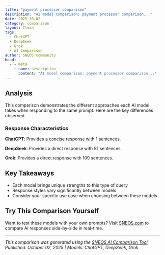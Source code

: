```yaml
---
title: "payment processor comparison"
description: "AI model comparison: payment processor comparison..."
date: 2025-10-02
category: comparison
layout: Clean
tags:
  - ChatGPT
  - DeepSeek
  - Grok
  - AI Comparison
author: SNEOS Community
head:
  - - meta
    - name: description
      content: "AI model comparison: payment processor comparison..."
---
```


<ChatComparison
  title="payment processor comparison"
  prompt="payment processor comparison"
  :responses='{
    "ChatGPT": "Comparing payment processors involves evaluating a variety of factors, including transaction fees, ease of use, payment methods supported, security features, and customer support. Below are some popular payment processors along with key attributes to consider when comparing them:\n\n### 1. **PayPal**\n- **Transaction Fees**: Typically around 2.9% + $0.30 per transaction for domestic payments.\n- **Payment Methods**: Supports credit/debit cards, PayPal balances, and local payment methods in some countries.\n- **Ease of Use**: Easy to set up and integrate; widely recognized and trusted by consumers.\n- **Security Features**: Buyer protection, encryption, and fraud prevention measures.\n- **Customer Support**: 24/7 customer support, though wait times can be long.\n\n### 2. **Stripe**\n- **Transaction Fees**: Similar to PayPal—2.9% + $0.30 per transaction.\n- **Payment Methods**: Credit/debit cards, ACH transfers, and various digital wallets.\n- **Ease of Use**: Offers extensive APIs for developers, making it highly customizable.\n- **Security Features**: PCI-compliant, two-factor authentication, and automatic fraud detection.\n- **Customer Support**: Email and chat support with a robust developer community.\n\n### 3. **Square**\n- **Transaction Fees**: 2.6% + $0.10 for swiped/dipped transactions; 2.9% + $0.30 for online transactions.\n- **Payment Methods**: Credit/debit cards, Square Wallet, and digital wallets.\n- **Ease of Use**: Intuitive point-of-sale (POS) system and easy online setup.\n- **Security Features**: End-to-end encryption and compliance with PCI standards.\n- **Customer Support**: Available via online chat and phone support.\n\n### 4. **Authorize.Net**\n- **Transaction Fees**: Monthly fee ($25) + transaction fees (around 2.9% + $0.30).\n- **Payment Methods**: Credit/debit cards, eChecks, and various digital wallets.\n- **Ease of Use**: Established reputation with solid APIs but may have a steeper learning curve.\n- **Security Features**: Fraud detection suite and PCI compliant.\n- **Customer Support**: 24/7 support available by phone or online.\n\n### 5. **Braintree (a PayPal service)**\n- **Transaction Fees**: 2.9% + $0.30 per transaction.\n- **Payment Methods**: Extensive options including credit/debit cards, PayPal, Venmo, and others.\n- **Ease of Use**: Developer-friendly with strong APIs for custom implementations.\n- **Security Features**: PCI compliance, encryption, and fraud detection tools.\n- **Customer Support**: Comprehensive support resources and responsive support.\n\n### 6. **Adyen**\n- **Transaction Fees**: Varies based on payment type; typically around 0.6% + a flat fee.\n- **Payment Methods**: Supports a wide range of global payment methods.\n- **Ease of Use**: Designed for larger businesses with complex needs.\n- **Security Features**: Strong fraud prevention tools and PCI compliance.\n- **Customer Support**: Dedicated account management and customer support.\n\n### 7. **2Checkout (now Verifone)**\n- **Transaction Fees**: 3.5% + $0.35 per transaction.\n- **Payment Methods**: Supports a wide array of credit/debit cards and local payment methods globally.\n- **Ease of Use**: User-friendly interface, but integration may require technical knowledge.\n- **Security Features**: PCI compliance and anti-fraud measures.\n- **Customer Support**: Online resources, email support, and sometimes live chat.\n\n### Factors to Consider\n- **Transaction Costs**: Look at both the percentage fees and any flat fees.\n- **Business Type**: Some may suit eCommerce better, while others fit in-person sales.\n- **Integration**: Consider how easy it is to integrate with your website or accounting software.\n- **International Sales**: If you sell globally, ensure your processor supports multiple currencies and local payment methods.\n- **Chargeback Policies**: Understanding chargeback handling and fees can save money and headaches later.\n- **Reporting and Analytics**: Some processors offer better tools for tracking sales data.\n\n### Conclusion\nWhen comparing payment processors, assess your business needs, volume of transactions, and the typical customer payment behaviors you&#39;re expecting. It’s beneficial to trial a few options to see which fits best with your business model and customer base.",
    "DeepSeek": "Of course. Here is a comprehensive comparison of payment processors, broken down by business type and need.\n\nThe \u0022best\u0022 payment processor is not one-size-fits-all; it depends heavily on your business model, sales volume, and technical requirements.\n\n### Quick Summary: Top Contenders at a Glance\n\n| Processor | Best For | Key Strength | Key Weakness |\n| :--- | :--- | :--- | :--- |\n| **Stripe** | Online businesses, SaaS, developers | Incredible API, flexibility, global reach | Can be complex for non-technical users |\n| **PayPal** | New businesses, freelancers, low volume | Ubiquity \u0026 customer trust; easy setup | Account holds/freezes are common |\n| **Square** | In-person/retail, small businesses | All-in-one ecosystem (POS, hardware, software) | Less competitive for high-volume online-only |\n| **Shopify Payments** | Shopify stores | Seamless integration; no extra transaction fees | Only for Shopify; account can be shut down with store |\n| **Authorize.Net** | Businesses needing a stable gateway | Reliable, veteran gateway, works with many merchants | Not a full merchant account; often needs a 3rd party bank |\n\n---\n\n### Key Factors to Compare\n\nWhen evaluating, pay close attention to these criteria:\n\n1.  **Fees \u0026 Pricing Structure:**\n    *   **Flat Rate:** Simple percentage \u002B fixed fee per transaction (e.g., 2.9% \u002B $0.30). Good for low volume.\n    *   **Interchange Plus:** Cost (Interchange fee) \u002B a fixed markup. Usually cheaper for high volume (\u003E$10k/month).\n    *   **Monthly Fees:** Gateway fees, statement fees, PCI compliance fees.\n    *   **Hidden Fees:** Chargeback fees, early termination fees, minimum monthly fees.\n\n2.  **Type of Service:**\n    *   **Aggregator (Payment Service Provider - PSP):** Like Stripe, PayPal, Square. You share a master merchant account with other businesses. **Pro:** Easy setup, fast approval. **Con:** Account holds/freezes are more likely.\n    *   **Traditional Merchant Account:** You get your own dedicated account from a bank. **Pro:** More stable, better rates for high volume. **Con:** Longer application, underwriting, potentially higher monthly fees.\n\n3.  **Integration \u0026 Ease of Use:**\n    *   How easy is it to add to your website (plugins, APIs)?\n    *   Is the dashboard user-friendly?\n\n4.  **Payment Methods:**\n    *   Credit/Debit Cards, Digital Wallets (Apple Pay, Google Pay), ACH/Bank Transfers, Buy Now Pay Later (BNPL).\n\n5.  **Security \u0026 Compliance:**\n    *   PCI DSS Compliance (is it handled for you?).\n    *   Fraud prevention tools.\n\n6.  **Contract \u0026 Support:**\n    *   Month-to-month vs. long-term contract.\n    *   Quality and availability of customer support.\n\n---\n\n### Detailed Comparison Table\n\n| Feature | **Stripe** | **PayPal** | **Square** | **Shopify Payments** |\n| :--- | :--- | :--- | :--- | :--- |\n| **Pricing Model** | Interchange Plus \u002B flat fee | Primarily Flat Rate | Primarily Flat Rate | Custom (based on Shopify plan) |\n| **Online Rate** | 2.9% \u002B $0.30 (standard) | 2.99% \u002B $0.49 (PayPal) \u003Cbr\u003E 3.49% \u002B $0.49 (Cards) | 2.9% \u002B $0.30 | Starts at 2.9% \u002B $0.30 (drops with plan tier) |\n| **In-Person Rate** | 2.7% \u002B $0.05 (with Stripe Terminal) | 2.29% \u002B $0.09 (Zettle) | 2.6% \u002B $0.10 | N/A |\n| **Service Type** | Aggregator (PSP) | Aggregator (PSP) | Aggregator (PSP) | Aggregator (PSP) |\n| **Best For** | Developers, tech-savvy businesses, SaaS, subscriptions | New businesses, freelancers, international, B2C | Retail, restaurants, small businesses, omnichannel | Any business built on Shopify |\n| **Key Strengths** | - Best-in-class API \u0026 docs \u003Cbr\u003E - Highly customizable \u003Cbr\u003E - Powerful subscription tools \u003Cbr\u003E - Extensive global reach | - Massive customer trust \u0026 adoption \u003Cbr\u003E - One-click PayPal checkout \u003Cbr\u003E - Easy to set up and use | - Seamless POS hardware/software \u003Cbr\u003E - All-in-one business ecosystem \u003Cbr\u003E - Simple, transparent pricing | - Zero transaction fees *on your plan* \u003Cbr\u003E - Fully integrated with Shopify \u003Cbr\u003E - Easy management in one place |\n| **Potential Drawbacks** | - Can be complex for beginners \u003Cbr\u003E - Requires dev knowledge for custom work | - Higher fees for non-PayPal payments \u003Cbr\u003E - Notorious for account holds \u0026 freezes \u003Cbr\u003E - Less customizable | - Less ideal for high-volume online-only \u003Cbr\u003E - Ecosystem can feel \u0022walled\u0022 | - **You are locked into Shopify** \u003Cbr\u003E - If Shopify shuts your store, you lose payments |\n| **Contract** | Month-to-month | Month-to-month | Month-to-month | Month-to-month (tied to Shopify) |\n\n---\n\n### Recommendations by Business Type\n\n#### For Small Businesses \u0026 Startups (Especially Online)\n*   **Stripe:** If you have any technical ability or plan to scale with a custom checkout, Stripe is the winner due to its flexibility and powerful features.\n*   **PayPal:** If you want the simplest setup and want to leverage the trust of a known brand to boost conversion, start with PayPal. Many businesses offer both.\n\n#### For E-commerce on a Platform\n*   **Shopify:** Use **Shopify Payments**. It\u0027s a no-brainer to avoid extra transaction fees.\n*   **WooCommerce / BigCommerce:** **Stripe** or **PayPal** are the most common and well-integrated. **Authorize.Net** is a solid, reliable choice for a more traditional setup.\n\n#### For In-Person/Retail \u0026 Restaurants\n*   **Square:** The dominant player for a reason. Their free POS app, affordable card readers, and all-in-one ecosystem (payments, payroll, invoices, appointments) are perfect for small retailers, cafes, and food trucks.\n*   **Clover** or **Toast** are also strong competitors in the restaurant space specifically.\n\n#### For SaaS \u0026 Subscription Businesses\n*   **Stripe:** The undisputed leader. Its Billing API is incredibly robust, handling metered billing, trial management, and dunning (failed payment recovery) with ease.\n\n#### For High-Volume Businesses ($10k\u002B/month)\n*   It\u0027s time to look beyond flat-rate processors. Seek out a **traditional merchant account** with **Interchange Plus** pricing from providers like:\n    *   **PayJunction**\n    *   **Stax (formerly Fattmerchant)**\n    *   **Payment Depot**\n    *   **Helcim**\n    *   While the application is longer, the per-transaction savings will significantly outweigh the higher monthly fees.\n\n### Final Advice\n\n1.  **Start Simple:** If you\u0027re new, begin with a PSP like Stripe or Square. The ease of setup is worth the slightly higher per-transaction cost at low volumes.\n2.  **Diversify:** Offer at least two payment options at checkout (e.g., Stripe \u002B PayPal). This can reduce cart abandonment.\n3.  **Read the Fine Print:** Always look for hidden fees, especially early termination fees if you sign a contract.\n4.  **Calculate Total Cost:** Don\u0027t just look at the per-transaction rate. Factor in monthly fees, gateway fees, and chargeback fees to understand your true cost.\n\n**The best way to decide is to calculate your estimated monthly processing cost with 2-3 top contenders based on your average transaction size and volume.**",
    "Grok": "Comparing payment processors is crucial for businesses and individuals looking to accept payments online or in-person. Below is a detailed comparison of some of the most popular payment processors, focusing on key factors like fees, features, ease of use, supported payment methods, and integrations. I\u2019ll cover **Stripe**, **PayPal**, **Square**, **Authorize.Net**, and **Braintree** as examples. If you have specific processors in mind or a particular use case (e.g., e-commerce, small business, international payments), let me know!\n\n---\n\n### 1. Overview of Popular Payment Processors\n- **Stripe**: Best for online businesses and developers with customizable solutions.\n- **PayPal**: Best for widespread consumer recognition and international payments.\n- **Square**: Best for small businesses with in-person and online payment needs.\n- **Authorize.Net**: Best for businesses needing a traditional merchant account gateway.\n- **Braintree**: Best for businesses focused on mobile and international payments (owned by PayPal).\n\n---\n\n### 2. Detailed Comparison\n\n| **Feature/Factor**         | **Stripe**                              | **PayPal**                             | **Square**                            | **Authorize.Net**                     | **Braintree**                         |\n|----------------------------|-----------------------------------------|----------------------------------------|---------------------------------------|---------------------------------------|---------------------------------------|\n| **Transaction Fees (US)**  | 2.9% \u002B $0.30 per transaction (online)  | 2.9% \u002B $0.30 (online); varies for intl. | 2.6% \u002B $0.10 (in-person); 2.9% \u002B $0.30 (online) | 2.9% \u002B $0.30 (via gateway) \u002B merchant fees | 2.9% \u002B $0.30 per transaction         |\n| **Monthly Fee**            | None                                   | None                                   | None                                  | $25/month                            | None                                  |\n| **In-Person Payments**     | Yes (via Stripe Terminal)              | Yes (via PayPal Here)                 | Yes (via Square POS)                 | Limited (requires third-party tools) | Limited (focus on online/mobile)     |\n| **Supported Payment Methods** | Credit/debit cards, ACH, Apple Pay, Google Pay, etc. | Credit/debit cards, PayPal balance, Venmo | Credit/debit cards, Apple Pay, Google Pay | Credit/debit cards, eChecks          | Credit/debit cards, PayPal, Venmo, Apple Pay |\n| **International Payments** | Supports 135\u002B currencies               | Supports 200\u002B countries, 25 currencies | Limited (US, Canada, UK, etc.)       | Supports major currencies            | Supports 130\u002B currencies             |\n| **Ease of Setup**          | Easy (developer-friendly)              | Easy (user-friendly)                  | Very easy (quick setup)              | Moderate (requires merchant account) | Moderate (developer-focused)         |\n| **Integrations**           | Extensive (Shopify, WooCommerce, APIs) | Wide (eBay, Shopify, WooCommerce)     | Strong (Square ecosystem, Shopify)   | Good (e-commerce platforms)          | Good (e-commerce, mobile apps)       |\n| **Payout Speed**           | 2 business days (standard)             | Instant (with fees) or 1-2 days       | 1-2 business days (or instant w/ fee) | Depends on merchant account          | 2-4 business days                    |\n| **Customer Support**       | 24/7 email, chat, phone (for some plans) | 24/7 phone, email, community          | Phone, email (limited hours)         | 24/7 phone, email                   | Email, phone (business hours)        |\n| **Best For**               | E-commerce, SaaS, custom solutions     | Small businesses, international       | Small retail, in-person sales        | Established businesses              | Mobile apps, global businesses       |\n\n---\n\n### 3. Key Factors to Consider When Choosing a Payment Processor\n\n1. **Transaction Fees**: \n   - Most processors charge a percentage of each transaction plus a flat fee (e.g., 2.9% \u002B $0.30). Fees may vary for in-person vs. online, international payments, or specific payment methods (e.g., AMEX often has higher fees).\n   - Look for volume discounts if your business processes high transaction volumes.\n   \n2. **Supported Payment Methods**:\n   - Ensure the processor supports the payment methods your customers prefer (e.g., digital wallets like Apple Pay, ACH transfers, or local payment methods for international customers).\n   \n3. **International Capabilities**:\n   - If you sell globally, check for multi-currency support and local payment options. Stripe and PayPal excel in this area.\n   - Be aware of cross-border fees and currency conversion costs.\n\n4. **Ease of Use and Integration**:\n   - For non-technical users, Square and PayPal offer simple setups.\n   - Developers may prefer Stripe or Braintree for their robust APIs and customization options.\n\n5. **In-Person vs. Online Payments**:\n   - Square is ideal for businesses with a physical presence (e.g., retail stores, restaurants) due to its POS hardware.\n   - Stripe and Braintree focus more on online and mobile transactions.\n\n6. **Payout Speed and Funding**:\n   - Some processors (e.g., PayPal, Square) offer instant payouts for a fee, while others take a few days.\n   - Check for holds on funds, especially if you\u2019re a new business or in a high-risk industry.\n\n7. **Security and Compliance**:\n   - All major processors are PCI-compliant, but some (e.g., Authorize.Net) offer additional fraud prevention tools.\n   - Look for features like tokenization and encryption if handling sensitive data.\n\n8. **Customer Support**:\n   - Smaller businesses may prioritize processors with responsive support (e.g., Stripe, PayPal).\n   - Some, like Authorize.Net, may have more limited support for smaller accounts.\n\n9. **Additional Features**:\n   - Subscription billing: Stripe and Braintree are strong here.\n   - Invoicing: Square and PayPal offer built-in invoicing tools.\n   - Analytics: Stripe and Square provide detailed reporting dashboards.\n\n---\n\n### 4. Pros and Cons of Each Processor\n\n#### Stripe\n- **Pros**: Developer-friendly, highly customizable, supports global payments, no monthly fees.\n- **Cons**: Can be complex for non-technical users, limited in-person payment tools.\n\n#### PayPal\n- **Pros**: Trusted brand, easy setup, strong international presence, supports PayPal balance.\n- **Cons**: Higher fees for international transactions, occasional account holds.\n\n#### Square\n- **Pros**: Excellent for in-person payments, free POS app, transparent pricing.\n- **Cons**: Limited international support, higher fees for online transactions.\n\n#### Authorize.Net\n- **Pros**: Reliable for traditional businesses, strong security features, supports eChecks.\n- **Cons**: Monthly fees, requires a merchant account, less modern interface.\n\n#### Braintree\n- **Pros**: Seamless PayPal integration, supports global payments, good for mobile apps.\n- **Cons**: Setup can be technical, limited in-person payment options.\n\n---\n\n### 5. Recommendations Based on Use Case\n- **Small Business/Retail (In-Person)**: **Square** - Affordable hardware and POS system for physical stores.\n- **E-Commerce/Online Store**: **Stripe** or **PayPal** - Strong integrations with platforms like Shopify and WooCommerce.\n- **International Business**: **Stripe** or **Braintree** - Wide currency support and global reach.\n- **Subscription or SaaS Business**: **Stripe** - Advanced tools for recurring billing and automation.\n- **Budget-Conscious**: **PayPal** or **Square** - No monthly fees and easy setup.\n\n---\n\n### 6. Additional Notes\n- **Hidden Costs**: Watch for chargeback fees (typically $15-$25 per dispute), refund fees, or currency conversion fees.\n- **Scalability**: Processors like Stripe and Braintree are better for growing businesses due to their flexibility and API support.\n- **Industry Restrictions**: Some industries (e.g., high-risk like CBD or gambling) may face limitations or higher fees with certain processors.\n\nIf you have a specific business type or need (e.g., nonprofit, freelance, large enterprise), or want a comparison of other processors like **Adyen**, **Worldpay**, or **Shopify Payments**, let me know! I\u0027d also be happy to dive deeper into a particular feature or processor."
  }'
  published-date="11:57"
/>

## Analysis

This comparison demonstrates the different approaches each AI model takes when responding to the same prompt. Here are the key differences observed:

### Response Characteristics

**ChatGPT**: Provides a concise response with 1 sentences. 

**DeepSeek**: Provides a direct response with 81 sentences. 

**Grok**: Provides a direct response with 109 sentences. 

## Key Takeaways

- Each model brings unique strengths to this type of query
- Response styles vary significantly between models
- Consider your specific use case when choosing between these models

## Try This Comparison Yourself

Want to test these models with your own prompts? Visit [SNEOS.com](https://sneos.com) to compare AI responses side-by-side in real-time.

---

*This comparison was generated using the [SNEOS AI Comparison Tool](https://sneos.com)*
*Published: October 02, 2025 | Models: ChatGPT, DeepSeek, Grok*
